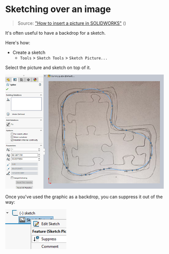 # Sketching over an image

>Source: ["How to insert a picture in SOLIDWORKS"](https://grabcad.com/tutorials/how-to-insert-a-picture-in-solidworks) ()

It's often useful to have a backdrop for a sketch.

Here's how: 

- Create a sketch
   - `Tools` > `Sketch Tools` > `Sketch Picture...`

Select the picture and sketch on top of it.

![](.images/sketch-over-image.png)

Once you've used the graphic as a backdrop, you can suppress it out of the way:

![](.images/image-suppress.png)

